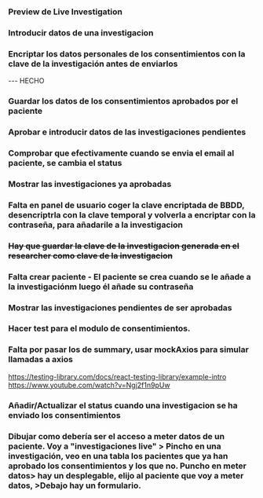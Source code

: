 
### Preview de Live Investigation
### Introducir datos de una investigacion



### Encriptar los datos personales de los consentimientos con la clave de la investigación antes de enviarlos

--- HECHO

### Guardar los datos de los consentimientos aprobados por el paciente
### Aprobar e introducir datos de las investigaciones pendientes

### Comprobar que efectivamente cuando se envia el email al paciente, se cambia el status

### Mostrar las investigaciones ya aprobadas


### Falta en panel de usuario coger la clave encriptada de BBDD, desencriptrla con la clave temporal y volverla a encriptar con la contraseña, para añadarile a la investigacion

### ~~Hay que guardar la clave de la investigacion generada en el researcher como clave de la investigacion~~

### Falta crear paciente - El paciente se crea cuando se le añade a la investigaciónm luego él añade su contraseña
### Mostrar las investigaciones pendientes de ser aprobadas
### Hacer test para el modulo de consentimientos. 
### Falta por pasar los de summary, usar mockAxios para simular llamadas a axios
https://testing-library.com/docs/react-testing-library/example-intro
https://www.youtube.com/watch?v=Ngj2f1n9pUw
### Añadir/Actualizar el status cuando una investigacion se ha enviado los consentimientos
### Dibujar como debería ser el acceso a meter datos de un paciente. Voy a "investigaciones live" > Pincho en una investigación, veo en una tabla los pacientes que ya han aprobado los consentimientos y los que no. Puncho en meter datos> hay un desplegable, elijo al paciente que voy a meter datos, >Debajo hay un formulario.